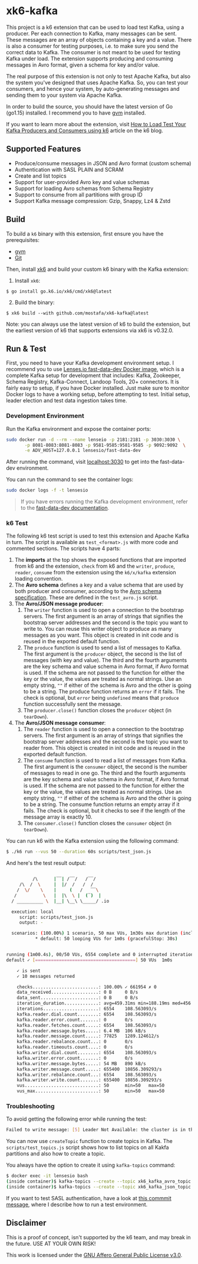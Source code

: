# xk6-kafka

This project is a k6 extension that can be used to load test Kafka, using a producer. Per each connection to Kafka, many messages can be sent. These messages are an array of objects containing a key and a value. There is also a consumer for testing purposes, i.e. to make sure you send the correct data to Kafka. The consumer is not meant to be used for testing Kafka under load. The extension supports producing and consuming messages in Avro format, given a schema for key and/or value.

The real purpose of this extension is not only to test Apache Kafka, but also the system you've designed that uses Apache Kafka. So, you can test your consumers, and hence your system, by auto-generating messages and sending them to your system via Apache Kafka.

In order to build the source, you should have the latest version of Go (go1.15) installed. I recommend you to have [gvm](https://github.com/moovweb/gvm) installed.

If you want to learn more about the extension, visit [How to Load Test Your Kafka Producers and Consumers using k6](https://k6.io/blog/load-test-your-kafka-producers-and-consumers-using-k6/) article on the k6 blog.

## Supported Features

* Produce/consume messages in JSON and Avro format (custom schema)
* Authentication with SASL PLAIN and SCRAM
* Create and list topics
* Support for user-provided Avro key and value schemas
* Support for loading Avro schemas from Schema Registry
* Support to consume from all partitions with group ID
* Support Kafka message compression: Gzip, Snappy, Lz4 & Zstd

## Build

To build a `k6` binary with this extension, first ensure you have the prerequisites:

- [gvm](https://github.com/moovweb/gvm)
- [Git](https://git-scm.com/)

Then, install [xk6](https://github.com/grafana/xk6) and build your custom k6 binary with the Kafka extension:

1. Install `xk6`:
  ```shell
  $ go install go.k6.io/xk6/cmd/xk6@latest
  ```

2. Build the binary:
  ```shell
  $ xk6 build --with github.com/mostafa/xk6-kafka@latest
  ```

Note: you can always use the latest version of k6 to build the extension, but the earliest version of k6 that supports extensions via xk6 is v0.32.0.

## Run & Test

First, you need to have your Kafka development environment setup. I recommend you to use [Lenses.io fast-data-dev Docker image](https://github.com/lensesio/fast-data-dev), which is a complete Kafka setup for development that includes: Kafka, Zookeeper, Schema Registry, Kafka-Connect, Landoop Tools, 20+ connectors. It is fairly easy to setup, if you have Docker installed. Just make sure to monitor Docker logs to have a working setup, before attempting to test. Initial setup, leader election and test data ingestion takes time.

### Development Environment

Run the Kafka environment and expose the container ports:

```bash
sudo docker run -d --rm --name lenseio -p 2181:2181 -p 3030:3030 \
       -p 8081-8083:8081-8083 -p 9581-9585:9581-9585 -p 9092:9092  \
       -e ADV_HOST=127.0.0.1 lensesio/fast-data-dev
```

After running the command, visit [localhost:3030](http://localhost:3030) to get into the fast-data-dev environment.

You can run the command to see the container logs:

```bash
sudo docker logs -f -t lensesio
```

> If you have errors running the Kafka development environment, refer to the [fast-data-dev documentation](https://github.com/lensesio/fast-data-dev).


### k6 Test

The following k6 test script is used to test this extension and Apache Kafka in turn. The script is available as `test_<format>.js` with more code and commented sections. The scripts have 4 parts:

1. The __imports__ at the top shows the exposed functions that are imported from k6 and the extension, `check` from k6 and the `writer`, `produce`, `reader`, `consume` from the extension using the `k6/x/kafka` extension loading convention.
2. The __Avro schema__ defines a key and a value schema that are used by both producer and consumer, according to the [Avro schema specification](https://avro.apache.org/docs/current/spec.html). These are defined in the `test_avro.js` script.
3. The __Avro/JSON message producer__:
    1. The `writer` function is used to open a connection to the bootstrap servers. The first argument is an array of strings that signifies the bootstrap server addresses and the second is the topic you want to write to. You can reuse this writer object to produce as many messages as you want. This object is created in init code and is reused in the exported default function.
    2. The `produce` function is used to send a list of messages to Kafka. The first argument is the `producer` object, the second is the list of messages (with key and value). The third and the fourth arguments are the key schema and value schema in Avro format, if Avro format is used. If the schema are not passed to the function for either the key or the value, the values are treated as normal strings. Use an empty string, `""` if either of the schema is Avro and the other is going to be a string.
    The produce function returns an `error` if it fails. The check is optional, but `error` being `undefined` means that `produce` function successfully sent the message.
    3. The `producer.close()` function closes the `producer` object (in `tearDown`).
4. The __Avro/JSON message consumer__:
    1. The `reader` function is used to open a connection to the bootstrap servers. The first argument is an array of strings that signifies the bootstrap server addresses and the second is the topic you want to reader from. This object is created in init code and is reused in the exported default function.
    2. The `consume` function is used to read a list of messages from Kafka. The first argument is the `consumer` object, the second is the number of messages to read in one go. The third and the fourth arguments are the key schema and value schema in Avro format, if Avro format is used. If the schema are not passed to the function for either the key or the value, the values are treated as normal strings. Use an empty string, `""` if either of the schema is Avro and the other is going to be a string.
    The consume function returns an empty array if it fails. The check is optional, but it checks to see if the length of the message array is exactly 10.
    3. The `consumer.close()` function closes the `consumer` object (in `tearDown`).

You can run k6 with the Kafka extension using the following command:

```bash
$ ./k6 run --vus 50 --duration 60s scripts/test_json.js
```

And here's the test result output:

```bash

          /\      |‾‾| /‾‾/   /‾‾/
     /\  /  \     |  |/  /   /  /
    /  \/    \    |     (   /   ‾‾\
   /          \   |  |\  \ |  (‾)  |
  / __________ \  |__| \__\ \_____/ .io

  execution: local
     script: scripts/test_json.js
     output: -

  scenarios: (100.00%) 1 scenario, 50 max VUs, 1m30s max duration (incl. graceful stop):
           * default: 50 looping VUs for 1m0s (gracefulStop: 30s)


running (1m00.4s), 00/50 VUs, 6554 complete and 0 interrupted iterations
default ✓ [======================================] 50 VUs  1m0s

    ✓ is sent
    ✓ 10 messages returned

    checks.........................: 100.00% ✓ 661954 ✗ 0
    data_received..................: 0 B     0 B/s
    data_sent......................: 0 B     0 B/s
    iteration_duration.............: avg=459.31ms min=188.19ms med=456.26ms max=733.67ms p(90)=543.22ms p(95)=572.76ms
    iterations.....................: 6554    108.563093/s
    kafka.reader.dial.count........: 6554    108.563093/s
    kafka.reader.error.count.......: 0       0/s
    kafka.reader.fetches.count.....: 6554    108.563093/s
    kafka.reader.message.bytes.....: 6.4 MB  106 kB/s
    kafka.reader.message.count.....: 77825   1289.124612/s
    kafka.reader.rebalance.count...: 0       0/s
    kafka.reader.timeouts.count....: 0       0/s
    kafka.writer.dial.count........: 6554    108.563093/s
    kafka.writer.error.count.......: 0       0/s
    kafka.writer.message.bytes.....: 54 MB   890 kB/s
    kafka.writer.message.count.....: 655400  10856.309293/s
    kafka.writer.rebalance.count...: 6554    108.563093/s
    kafka.writer.write.count.......: 655400  10856.309293/s
    vus............................: 50      min=50   max=50
    vus_max........................: 50      min=50   max=50
```

### Troubleshooting

To avoid getting the following error while running the test:

```bash
Failed to write message: [5] Leader Not Available: the cluster is in the middle of a leadership election and there is currently no leader for this partition and hence it is unavailable for writes
```

You can now use `createTopic` function to create topics in Kafka. The `scripts/test_topics.js` script shows how to list topics on all Kakfa partitions and also how to create a topic.

You always have the option to create it using `kafka-topics` command:

```bash
$ docker exec -it lensesio bash
(inside container)$ kafka-topics --create --topic xk6_kafka_avro_topic --bootstrap-server localhost:9092
(inside container)$ kafka-topics --create --topic xk6_kafka_json_topic --bootstrap-server localhost:9092
```

If you want to test SASL authentication, have a look at [this commmit message](https://github.com/mostafa/xk6-kafka/pull/3/commits/403fbc48d13683d836b8033eeeefa48bf2f25c6e), where I describe how to run a test environment.

## Disclaimer

This is a proof of concept, isn't supported by the k6 team, and may break in the future. USE AT YOUR OWN RISK!

This work is licensed under the [GNU Affero General Public License v3.0](https://github.com/mostafa/xk6-kafka/blob/master/LICENSE).
